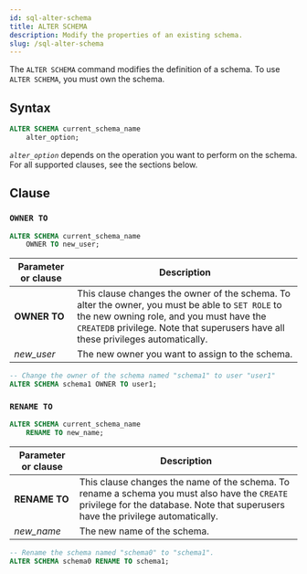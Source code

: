```yaml
---
id: sql-alter-schema
title: ALTER SCHEMA
description: Modify the properties of an existing schema.
slug: /sql-alter-schema
---
```

<head>
  <link rel="canonical" href="https://docs.risingwave.com/docs/current/sql-alter-schema/" />
</head>

The `ALTER SCHEMA` command modifies the definition of a schema. To use `ALTER SCHEMA`, you must own the schema.

## Syntax

```sql
ALTER SCHEMA current_schema_name 
    alter_option;
```

*`alter_option`* depends on the operation you want to perform on the schema. For all supported clauses, see the sections below.

## Clause

### `OWNER TO`

```sql title=Syntax
ALTER SCHEMA current_schema_name
    OWNER TO new_user;
```

|Parameter or clause        | Description           |
|---------------------------|-----------------------|
|**OWNER TO**|This clause changes the owner of the schema. To alter the owner, you must be able to `SET ROLE` to the new owning role, and you must have the `CREATEDB` privilege. Note that superusers have all these privileges automatically.|
|*new_user*|The new owner you want to assign to the schema.|

```sql title=Example
-- Change the owner of the schema named "schema1" to user "user1"
ALTER SCHEMA schema1 OWNER TO user1;
```

### `RENAME TO`

```sql title=Syntax
ALTER SCHEMA current_schema_name
    RENAME TO new_name;
```

|Parameter or clause        | Description           |
|---------------------------|-----------------------|
|**RENAME TO**|This clause changes the name of the schema. To rename a schema you must also have the `CREATE` privilege for the database. Note that superusers have the privilege automatically.|
|*new_name*|The new name of the schema.|

```sql title=Example
-- Rename the schema named "schema0" to "schema1".
ALTER SCHEMA schema0 RENAME TO schema1;
```
